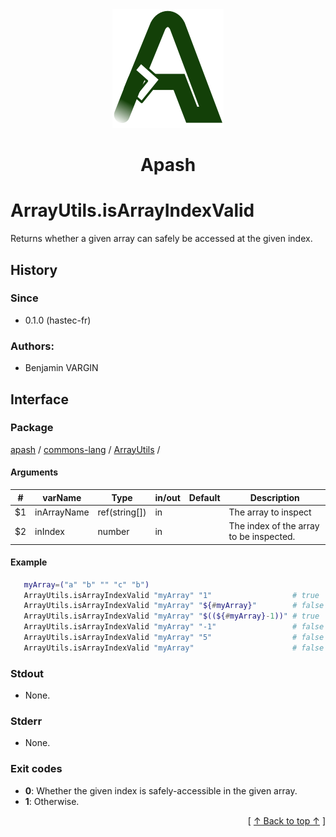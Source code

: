 
<div align='center' id='apash-top'>
  <a href='https://github.com/hastec-fr/apash'>
    <img alt='apash-logo' src='../../../../../../assets/apash-logo.svg'/>
  </a>

  # Apash
</div>


# ArrayUtils.isArrayIndexValid
Returns whether a given array can safely be accessed at the given index.

## History
### Since
  * 0.1.0 (hastec-fr)

### Authors:
 * Benjamin VARGIN

## Interface
### Package
<!-- apash.packageBegin -->
[apash](../../../apash.md) / [commons-lang](../../commons-lang.md) / [ArrayUtils](../ArrayUtils.md) / 
<!-- apash.packageEnd -->

#### Arguments
 | #      | varName        | Type          | in/out   | Default    | Description                          |
 |--------|----------------|---------------|----------|------------|--------------------------------------|
 | $1     | inArrayName    | ref(string[]) | in       |            | The array to inspect                 |
 | $2     | inIndex        | number        | in       |            | The index of the array to be inspected.  |

#### Example
 ```bash
    myArray=("a" "b" "" "c" "b")
    ArrayUtils.isArrayIndexValid "myArray" "1"                  # true
    ArrayUtils.isArrayIndexValid "myArray" "${#myArray}"        # false
    ArrayUtils.isArrayIndexValid "myArray" "$((${#myArray}-1))" # true
    ArrayUtils.isArrayIndexValid "myArray" "-1"                 # false
    ArrayUtils.isArrayIndexValid "myArray" "5"                  # false
    ArrayUtils.isArrayIndexValid "myArray"                      # false
 ```

### Stdout
  * None.
### Stderr
  * None.

### Exit codes
  * **0**: Whether the given index is safely-accessible in the given array.
  * **1**: Otherwise.

  <div align='right'>[ <a href='#apash-top'>↑ Back to top ↑</a> ]</div>

